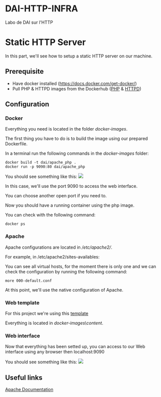 # DAI-HTTP-INFRA
Labo de DAI sur l'HTTP

# Static HTTP Server

In this part, we'll see how to setup a static HTTP server on our machine.

## Prerequisite

- Have docker installed (https://docs.docker.com/get-docker/)
- Pull PHP & HTTPD images from the Dockerhub
([PHP](https://hub.docker.com/_/php/) & [HTTPD](https://hub.docker.com/_/httpd))

## Configuration

### Docker
Everything you need is located in the folder *docker-images*.

The first thing you have to do is to build the image using our prepared Dockerfile.

In a terminal run the following commands in the *docker-images* folder:

```
docker build -t dai/apache_php .
docker run -p 9090:80 dai/apache_php
```
You should see something like this:
![](https://i.imgur.com/QVezukO.png)

In this case, we'll use the port 9090 to access the web interface.

You can choose another open port if you need to.

Now you should have a running container using the php image.

You can check with the following command:
```
docker ps
```
### Apache
Apache configurations are located in */etc/apache2/*.

For example, in /etc/apache2/sites-availables:

You can see all virtual hosts, for the moment there is only one and we can check the configuration by running the following command:
```
more 000-default.conf
```
At this point, we'll use the native configuration of Apache.

### Web template

For this project we're using this [template](https://startbootstrap.com/template/full-width-pics)

Everything is located in *docker-images\content*.

### Web interface

Now that everything has been setted up, you can access to our Web interface using any browser then localhost:9090

You should see something like this:
![](https://i.imgur.com/AZ7sJfH.png)

## Useful links

[Apache Documentation](https://httpd.apache.org/docs/)
